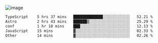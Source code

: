 ![image](https://github-profile-trophy.vercel.app/?username=CMOISDEAD&theme=kimbie_dark&row=1&no-frame=true&margin-w=15&margin-h=15)
<!--START_SECTION:waka-->

```txt
TypeScript    5 hrs 37 mins   █████████████░░░░░░░░░░░░   52.21 %
Astro         2 hrs 43 mins   ██████▒░░░░░░░░░░░░░░░░░░   25.29 %
conf          1 hr 18 mins    ███░░░░░░░░░░░░░░░░░░░░░░   12.13 %
JavaScript    15 mins         ▓░░░░░░░░░░░░░░░░░░░░░░░░   02.33 %
Other         14 mins         ▓░░░░░░░░░░░░░░░░░░░░░░░░   02.26 %
```

<!--END_SECTION:waka--> 
